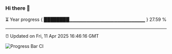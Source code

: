 ### Hi there 👋

⏳ Year progress { ████████▁▁▁▁▁▁▁▁▁▁▁▁▁▁▁▁▁▁▁▁▁▁ } 27.59 %

---

⏰ Updated on Fri, 11 Apr 2025 16:46:16 GMT

![Progress Bar CI](https://github.com/IshwaranRudhara/GIT-ACTION/workflows/Progress%20Bar%20CI/badge.svg)
